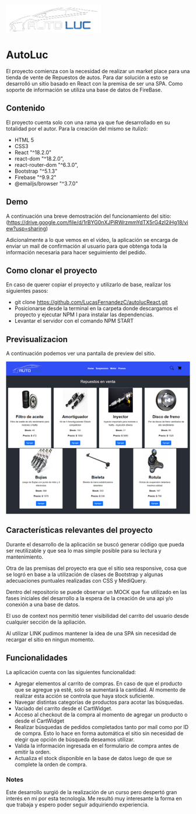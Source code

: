 ![](/public/assets/images/logo.png)
# AutoLuc 

El proyecto comienza con la necesidad de realizar un market place para una tienda de vente de Repuestos de autos.
Para dar solución a esto se desarrolló un sitio basado en React con la premisa de ser una SPA. 
Como soporte de información se utiliza una base de datos de FireBase.

## Contenido

El proyecto cuenta solo con una rama ya que fue desarrollado en su totalidad por el autor.
Para la creación del mismo se itulizó:
* HTML 5
* CSS3
* React "^18.2.0"
* react-dom "^18.2.0",
* react-router-dom "^6.3.0",
* Bootstrap "^5.1.3"
* Firebase "^9.9.2"
* @emailjs/browser "^3.7.0"

## Demo

A continuación una breve demostración del funcionamiento del sitio: (https://drive.google.com/file/d/1rBYG0nXJPiRWrzmmYdTX5rG4zI2iHg18/view?usp=sharing)

Adicionalmente a lo que vemos en el video, la aplicación se encarga de enviar un mail de confirmación al usuario para que obtenga toda la información necesaria para hacer seguimiento del pedido.

## Como clonar el proyecto 

En caso de querer copiar el proyecto y utilizarlo de base, realizar los siguientes pasos:
* git clone https://github.com/LucasFernandezC/autolucReact.git 
* Posicionarse desde la terminal en la carpeta donde descargamos el proyecto y ejecutar NPM I para instalar las dependencias.
* Levantar el servidor con el comando NPM START


## Previsualizacion

A continuación podemos ver una pantalla de preview del sitio.

![](/public/assets/images/sitio.png)

## Características relevantes del proyecto

Durante el desarrollo de la aplicación se buscó generar código que pueda ser reutilizable y que sea lo mas simple posible para su lectura y mantenimiento.

Otra de las premisas del proyecto era que el sitio sea responsive, cosa que se logró en base a la utilización de clases de Bootstrap y algunas adecuaciones puntuales realizadas con CSS y MediQuery.

Dentro del repositorio se puede observar un MOCK que fue utilizado en las fases iniciales del desarrollo a la espera de la creación de una api y/o conexión a una base de datos.

El uso de context nos permitió tener visibilidad del carrito del usuario desde cualquier sección de la apliación. 

Al utilizar LINK pudimos mantener la idea de una SPA sin necesidad de recargar el sitio en ningun momento.

## Funcionalidades

La aplicación cuenta con las siguientes funcionalidad:

* Agregar elementos al carrito de compras. En caso de que el producto que se agregue ya esté, solo se aumentará la cantidad. Al momento de realizar esta acción se controla que haya stock suficiente.
* Navegar distintas categorías de productos para acotar las búsquedas.
* Vaciado del carrito desde el CartWidget.
* Acceso al checkout de la compra al momento de agregar un producto o desde el CartWidget
* Realizar búsquedas de pedidos completados tanto por mail como por ID de compra. Esto lo hace en forma automática el sitio sin necesidad de elegir que opción de búsqueda deseamos utilizar.
* Valida la información ingresada en el formulario de compra antes de emitir la orden.
* Actualiza el stock disponible en la base de datos luego de que se complete la orden de compra.

### Notes

Este desarrollo surgió de la realización de un curso pero despertó gran interés en mi por esta tecnología. Me resultó muy interesante la forma en que trabaja y espero poder seguir adquiriendo experiencia.

